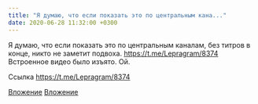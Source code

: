 ```yaml
---
title: "Я думаю, что если показать это по центральным кана..."
date: 2020-06-28 11:32:00 +0300
---
```


Я думаю, что если показать это по центральным каналам, без титров в конце, никто не заметит подвоха.
https://t.me/Lepragram/8374
Встроенное видео было изъято. Ой.

Ссылка
https://t.me/Lepragram/8374

[Вложение](https://vk.com/video41076938_456239424)
[Вложение](https://t.me/Lepragram/8374)
